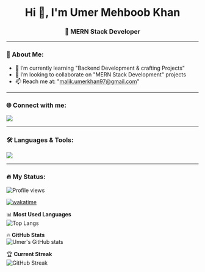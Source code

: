 <h1 align="center">Hi 👋, I'm Umer Mehboob Khan</h1>
<h3 align="center">🚀 MERN Stack Developer</h3>

---

### 🌟 About Me:
- 🌱 I’m currently learning "Backend Development & crafting Projects"  
- 🤝 I’m looking to collaborate on "MERN Stack Development" projects  
- 📫 Reach me at: "malik.umerkhan97@gmail.com"

---

### 🌐 Connect with me:
<p align="left">
  <a href="https://www.linkedin.com/in/umer-khan123/" target="_blank">
    <img src="https://img.shields.io/badge/LinkedIn-0077B5?style=for-the-badge&logo=linkedin&logoColor=white"/>
  </a>
</p>

---

### 🛠 Languages & Tools:
<p align="left"> 
  <img src="https://skillicons.dev/icons?i=html,css,bootstrap,js,ts,react,nextjs,git,github,python,firebase,vscode,express,nodejs,mongodb,gsap" />
</p>

---

### 🔥 My Status:
![Profile views](https://komarev.com/ghpvc/?username=umerkhan&label=Profile%20views&color=0e75b6&style=flat)

[![wakatime](https://wakatime.com/badge/user/yourid.svg)](https://wakatime.com/@yourid)  

📊 **Most Used Languages**  
![Top Langs](https://github-readme-stats.vercel.app/api/top-langs/?username=umerkhan&layout=compact&theme=radical)

🔥 **GitHub Stats**  
![Umer's GitHub stats](https://github-readme-stats.vercel.app/api?username=umerkhan&show_icons=true&theme=radical)

🏆 **Current Streak**  
![GitHub Streak](https://github-readme-streak-stats.herokuapp.com/?user=umerkhan&theme=radical)
